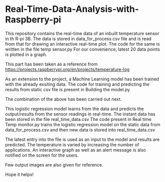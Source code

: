 # Real-Time-Data-Analysis-with-Raspberry-pi

This repository contains the real-time data of an inbuilt temperature sensor in th R-pi 3B.
The data is stored in data_for_process.csv file and is read from that for drawing an interactive real-time plot.
The code for the same is written in the file temp sensor.py
For our convenience, latest 20 data points is plotted in a graph.

This part has been taken as a reference from https://projects.raspberrypi.org/en/projects/temperature-log



As an extension to the project, a Machine Learning model has been trained with the already exsiting data.
The code for training and predicting the results from static csv file is present in Building the model.py



The combination of the above has been carried out next.

This logistic regression model learns from the data and predicts the output/results from the sensor readings in real-time.
The instant data has been stored in the file real_time_data.csv
The code present in Real time Temp monitor.py trains the logistic regression model on the static data from data_for_process.csv and then 
new data is stored into real_time_data.csv

The latest entry into the file is used as an input to the model and results are predicted.
The temperature is varied by increasing the number of applications.
An interactive graph as well as an alert message is also notified on the screen for the users.



Few output images are also given for reference.

Hope it helps!


